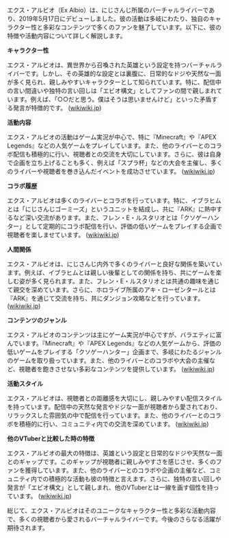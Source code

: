 エクス・アルビオ（Ex Albio）は、にじさんじ所属のバーチャルライバーであり、2019年5月17日にデビューしました。彼の活動は多岐にわたり、独自のキャラクター性と多彩なコンテンツで多くのファンを魅了しています。以下に、彼の特徴や活動内容について詳しく解説します。

**キャラクター性**

エクス・アルビオは、異世界から召喚された英雄という設定を持つバーチャルライバーです。しかし、その英雄的な設定とは裏腹に、日常的なドジや天然な一面が多く見られ、親しみやすいキャラクターとして知られています。特に、配信中の言い間違いや独特の言い回しは「エビオ構文」としてファンの間で親しまれています。例えば、「○○だと思う。僕はそうは思いませんけど」といった矛盾する発言が特徴的です。 ([wikiwiki.jp](https://wikiwiki.jp/nijisanji/%E3%82%A8%E3%82%AF%E3%82%B9%E3%83%BB%E3%82%A2%E3%83%AB%E3%83%93%E3%82%AA/%E8%A9%B3%E3%81%97%E3%81%8F%E7%9F%A5%E3%82%8A%E3%81%9F%E3%81%84?utm_source=openai))

**活動内容**

エクス・アルビオの活動はゲーム実況が中心で、特に『Minecraft』や『APEX Legends』などの人気ゲームをプレイしています。また、他のライバーとのコラボ配信も積極的に行い、視聴者との交流を大切にしています。さらに、彼は自身で企画を立ち上げることも多く、例えば「スプラ杯」などの大会を主催し、多くのライバーや視聴者を巻き込んだイベントを成功させています。 ([wikiwiki.jp](https://wikiwiki.jp/nijisanji/%E3%82%A8%E3%82%AF%E3%82%B9%E3%83%BB%E3%82%A2%E3%83%AB%E3%83%93%E3%82%AA/%E8%A9%B3%E3%81%97%E3%81%8F%E7%9F%A5%E3%82%8A%E3%81%9F%E3%81%84?utm_source=openai))

**コラボ履歴**

エクス・アルビオは多くのライバーとコラボを行っています。特に、イブラヒムとは「にじさんじゴーミーズ」というユニットを結成し、共に『ARK』に熱中するなど深い交流があります。また、フレン・E・ルスタリオとは「クソゲーハンター」として定期的にコラボ配信を行い、評価の低いゲームをプレイする企画で視聴者を楽しませています。 ([wikiwiki.jp](https://wikiwiki.jp/nijisanji/%E3%82%A8%E3%82%AF%E3%82%B9%E3%83%BB%E3%82%A2%E3%83%AB%E3%83%93%E3%82%AA/%E8%A9%B3%E3%81%97%E3%81%8F%E7%9F%A5%E3%82%8A%E3%81%9F%E3%81%84/%E4%BA%BA%E9%96%93%E9%96%A2%E4%BF%82?utm_source=openai))

**人間関係**

エクス・アルビオは、にじさんじ内外で多くのライバーと良好な関係を築いています。例えば、イブラヒムとは親しい後輩としての関係を持ち、共にゲームを楽しむ姿が多く見られます。また、フレン・E・ルスタリオとは共通の趣味を通じて親交を深めています。さらに、ホロライブ所属のアキ・ローゼンタールとは『ARK』を通じて交流を持ち、共にダンジョン攻略などを行っています。 ([wikiwiki.jp](https://wikiwiki.jp/nijisanji/%E3%82%A8%E3%82%AF%E3%82%B9%E3%83%BB%E3%82%A2%E3%83%AB%E3%83%93%E3%82%AA/%E8%A9%B3%E3%81%97%E3%81%8F%E7%9F%A5%E3%82%8A%E3%81%9F%E3%81%84/%E4%BA%BA%E9%96%93%E9%96%A2%E4%BF%82?utm_source=openai))

**コンテンツのジャンル**

エクス・アルビオのコンテンツは主にゲーム実況が中心ですが、バラエティに富んでいます。『Minecraft』や『APEX Legends』などの人気ゲームから、評価の低いゲームをプレイする「クソゲーハンター」企画まで、多岐にわたるジャンルのゲームを取り扱っています。また、他のライバーとのコラボや大会の主催など、視聴者を飽きさせない多彩なコンテンツを提供しています。 ([wikiwiki.jp](https://wikiwiki.jp/nijisanji/%E3%82%A8%E3%82%AF%E3%82%B9%E3%83%BB%E3%82%A2%E3%83%AB%E3%83%93%E3%82%AA/%E8%A9%B3%E3%81%97%E3%81%8F%E7%9F%A5%E3%82%8A%E3%81%9F%E3%81%84?utm_source=openai))

**活動スタイル**

エクス・アルビオは、視聴者との距離感を大切にし、親しみやすい配信スタイルを持っています。配信中の天然な発言やドジな一面が視聴者から愛されており、リラックスした雰囲気の中で配信を行っています。また、他のライバーとのコラボを積極的に行い、コミュニティ内での交流を深めています。 ([wikiwiki.jp](https://wikiwiki.jp/nijisanji/%E3%82%A8%E3%82%AF%E3%82%B9%E3%83%BB%E3%82%A2%E3%83%AB%E3%83%93%E3%82%AA/%E8%A9%B3%E3%81%97%E3%81%8F%E7%9F%A5%E3%82%8A%E3%81%9F%E3%81%84?utm_source=openai))

**他のVTuberと比較した時の特徴**

エクス・アルビオの最大の特徴は、英雄という設定と日常的なドジや天然な一面とのギャップです。このギャップが視聴者に親しみやすさを感じさせ、多くのファンを獲得しています。また、他のライバーとのコラボや企画の主催など、コミュニティ内での積極的な活動も彼の特徴と言えます。さらに、独特の言い回しや発言が「エビオ構文」として親しまれ、他のVTuberとは一線を画す個性を持っています。 ([wikiwiki.jp](https://wikiwiki.jp/nijisanji/%E3%82%A8%E3%82%AF%E3%82%B9%E3%83%BB%E3%82%A2%E3%83%AB%E3%83%93%E3%82%AA/%E8%A9%B3%E3%81%97%E3%81%8F%E7%9F%A5%E3%82%8A%E3%81%9F%E3%81%84?utm_source=openai))

総じて、エクス・アルビオはそのユニークなキャラクター性と多彩な活動内容で、多くの視聴者から愛されるバーチャルライバーです。今後のさらなる活躍が期待されます。 